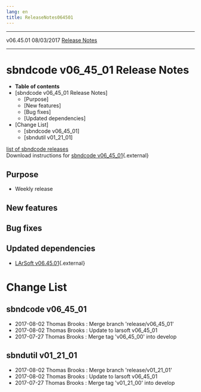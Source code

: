 ```yaml
---
lang: en
title: ReleaseNotes064501
---
```


  ----------- ------------ -- -- ------------------------------------------------------
  v06.45.01   08/03/2017         [Release Notes](ReleaseNotes064501.html)
  ----------- ------------ -- -- ------------------------------------------------------



sbndcode v06\_45\_01 Release Notes
======================================================================================

-   **Table of contents**
-   [sbndcode v06\_45\_01 Release
    Notes]
    -   [Purpose]
    -   [New features]
    -   [Bug fixes]
    -   [Updated dependencies]
-   [Change List]
    -   [sbndcode v06\_45\_01]
    -   [sbndutil v01\_21\_01]

[list of sbndcode
releases](List_of_SBND_code_releases.html)\
Download instructions for [sbndcode
v06\_45\_01](http://scisoft.fnal.gov/scisoft/bundles/sbnd/v06_45_01/sbndcode-v06_45_01.html){.external}



Purpose
----------------------------------

-   Weekly release



New features
--------------------------------------------



Bug fixes
--------------------------------------



Updated dependencies
------------------------------------------------------------

-   [LArSoft
    v06.45.01](https://cdcvs.fnal.gov/redmine/projects/larsoft/wiki/ReleaseNotes064501){.external}



Change List
==========================================



sbndcode v06\_45\_01
----------------------------------------------------------

-   2017-08-02 Thomas Brooks : Merge branch \'release/v06\_45\_01\'
-   2017-08-02 Thomas Brooks : Update to larsoft v06\_45\_01
-   2017-07-27 Thomas Brooks : Merge tag \'v06\_45\_00\' into develop



sbndutil v01\_21\_01
----------------------------------------------------------

-   2017-08-02 Thomas Brooks : Merge branch \'release/v01\_21\_01\'
-   2017-08-02 Thomas Brooks : Update to larsoft v06\_45\_01
-   2017-07-27 Thomas Brooks : Merge tag \'v01\_21\_00\' into develop
